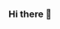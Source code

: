 ### Hi there 👋

<!--
**lulu546/lulu546** is a ✨ _special_ ✨ repository because its `README.md` (this file) appears on your GitHub profile.

Here are some ideas to get you started:

- 🔭 I’m currently working on ...
  我是鹿诚龙，因为Github学生认证而写下了这片文档；
- 🌱 I’m currently learning ...
  我更偏向于可以展现我的创造力，表述我想法的东西。
- 👯 I’m looking to collaborate on ...
  Think everything！
- 🤔 I’m looking for help with ...
  Can help me to get money。
- 💬 Ask me about ...
  Ask ChatGPT。
- 📫 How to reach me: ...
  色色
- 😄 Pronouns: ...
  啦啦啦
- ⚡ Fun fact: ...
-->
